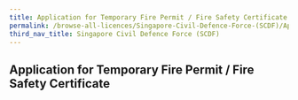```yaml
---
title: Application for Temporary Fire Permit / Fire Safety Certificate
permalink: /browse-all-licences/Singapore-Civil-Defence-Force-(SCDF)/Application-for-Temporary-Fire-Permit---Fire-Safety-Certificate
third_nav_title: Singapore Civil Defence Force (SCDF)
---
```

## Application for Temporary Fire Permit / Fire Safety Certificate
